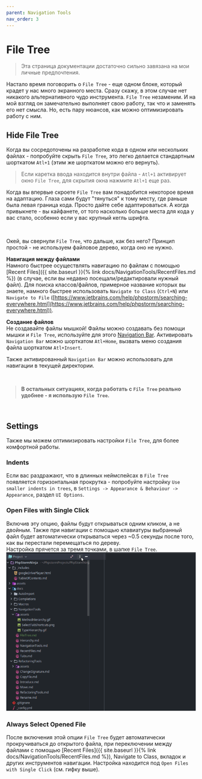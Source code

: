```yaml
---
parent: Navigation Tools
nav_order: 3
---
```



# File Tree
> Эта страница документации достаточно сильно завязана на мои личные предпочтения.

Настало время поговорить о `File Tree` - еще одном блоке, который  крадет у нас много экранного места. Сразу скажу, в этом случае нет никакого альтернативного чудо инструмента. `File Tree` незаменим. И на мой взгляд он замечательно выполняет свою работу, так что и заменять его нет смысла. Но, есть пару нюансов, как можно оптимизировать работу с ним.


## Hide File Tree
Когда вы сосредоточены на разработке кода в одном или нескольких файлах - попробуйте скрыть `File Tree`, это легко делается стандартным шорткатом `Atl+1` (этим же шорткатом можно его вернуть).
> Если каретка ввода находится внутри файла - `Atl+1` активирует окно `File Tree`, для скрытия окна нажмите `Atl+1` еще раз.

Когда вы впервые скроете `File Tree` вам понадобится некоторое время на адаптацию. Глаза сами будут "тянуться" к тому месту, где раньше была левая граница кода. Просто дайте себе адаптироваться. А когда привыкнете - вы кайфанете, от того насколько больше места для кода у вас стало, особенно если у вас крупный кегль шрифта.

<br>

Окей, вы свернули `File Tree`, что дальше, как без него? Принцип простой - не используем файловое дерево, когда оно не нужно.

**Навигация между файлами**<br>
Намного быстрее осуществлять навигацию по файлам с помощью [Recent Files]({{ site.baseurl }}{% link docs/NavigationTools/RecentFiles.md %}) (в случае, если вы недавно посещали/редактировали нужный файл). Для поиска классов/файлов, примерное название которых вы знаете, намного быстрее использовать `Navigate to Class` (`Ctrl+N`) или `Navigate to File` ([https://www.jetbrains.com/help/phpstorm/searching-everywhere.html](https://www.jetbrains.com/help/phpstorm/searching-everywhere.html)).


**Создание файлов**<br>
Не создавайте файлы мышкой! Файлы можно создавать без помощи мышки и `File Tree`, используйте для этого [Navigation Bar](https://www.jetbrains.com/help/phpstorm/guided-tour-around-the-user-interface.html#navigation-bar). Активировать `Navigation Bar` можно шорткатом `Atl+Home`, вызвать меню создания файла шорткатом `Atl+Insert`.

Также активированный `Navigation Bar` можно использовать для навигации в текущей директории.

<br>

> **В остальных ситуациях, когда работать с `File Tree` реально удобнее - я использую `File Tree`.**

<br>


## Settings
Также мы можем оптимизировать настройки `File Tree`, для более комфортной работы.

### Indents
Если вас раздражают, что в длинных неймспейсах в `File Tree` появляется горизонтальная прокрутка - попробуйте настройку `Use smaller indents in trees`, в `Settings -> Appearance & Behaviour -> Appearance`, раздел `UI Options`.


### Open Files with Single Click
Включив эту опцию, файлы будут открываться одним кликом, а не двойным. Также при навигации с помощью клавиатуры выбранный файл будет автоматически открываться через ~0.5 секунды после того, как вы перестали перемещаться по дереву.<br>
Настройка прячется за тремя точками, в шапке `File Tree`.<br>
![Open Files with Single Click Setting ](assets/OpenFilesWithSingleClickSetting.gif)


### Always Select Opened File
После включения этой опции `File Tree` будет автоматически прокручиваться до открытого файла, при переключении между файлами с помощью [Recent Files]({{ site.baseurl }}{% link docs/NavigationTools/RecentFiles.md %}), Navigate to Class, вкладок и других инструментов навигации. Настройка находится под `Open Files with Single Click` (см. гифку выше).
